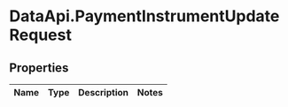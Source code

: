# DataApi.PaymentInstrumentUpdateRequest

## Properties
Name | Type | Description | Notes
------------ | ------------- | ------------- | -------------
